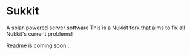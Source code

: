 # Sukkit
A solar-powered server software
This is a Nukkit fork that aims to fix all Nukkit's current problems!

Readme is coming soon...
